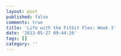 ```yaml
---
layout: post
published: false
comments: true
title: 'Life with the Fitbit Flex: Week 3'
date: '2013-05-27 09:44:26'
tags: []
category: ''
---
```

